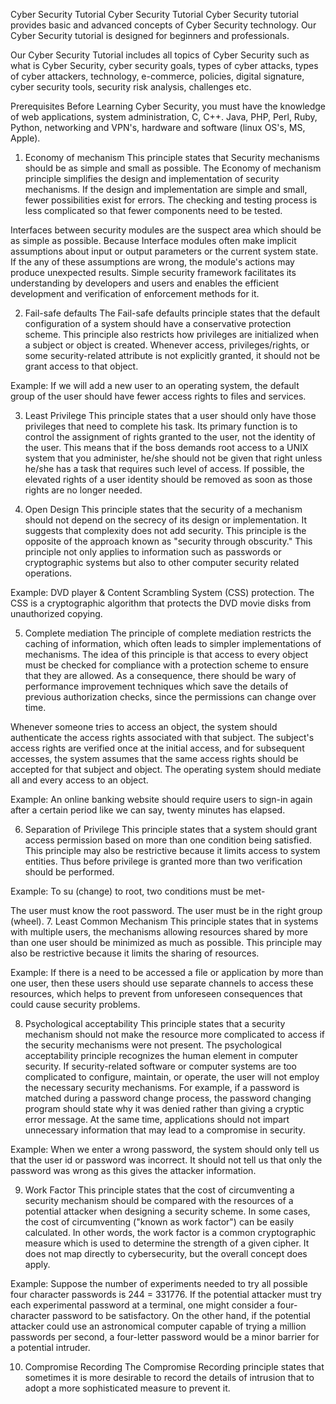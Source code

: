 Cyber Security Tutorial
Cyber Security Tutorial
Cyber Security tutorial provides basic and advanced concepts of Cyber Security technology. 
Our Cyber Security tutorial is designed for beginners and professionals.

Our Cyber Security Tutorial includes all topics of Cyber Security such as what is Cyber Security, cyber security goals, 
types of cyber attacks, types of cyber attackers, technology, e-commerce, policies, digital signature, cyber security tools, security risk analysis, challenges etc.

Prerequisites
Before Learning Cyber Security, you must have the knowledge of web applications, system administration, C, C++. Java, PHP, Perl, Ruby, Python, networking and VPN's, 
hardware and software (linux OS's, MS, Apple).

1. Economy of mechanism
This principle states that Security mechanisms should be as simple and small as possible. The Economy of mechanism principle simplifies the design and implementation of security mechanisms. If the design and implementation are simple and small, fewer possibilities exist for errors. The checking and testing process is less complicated so that fewer components need to be tested.

Interfaces between security modules are the suspect area which should be as simple as possible. Because Interface modules often make implicit assumptions about input or output parameters or the current system state. If the any of these assumptions are wrong, the module's actions may produce unexpected results. Simple security framework facilitates its understanding by developers and users and enables the efficient development and verification of enforcement methods for it.

2. Fail-safe defaults
The Fail-safe defaults principle states that the default configuration of a system should have a conservative protection scheme. This principle also restricts how privileges are initialized when a subject or object is created. Whenever access, privileges/rights, or some security-related attribute is not explicitly granted, it should not be grant access to that object.

Example: If we will add a new user to an operating system, the default group of the user should have fewer access rights to files and services.

3. Least Privilege
This principle states that a user should only have those privileges that need to complete his task. Its primary function is to control the assignment of rights granted to the user, not the identity of the user. This means that if the boss demands root access to a UNIX system that you administer, he/she should not be given that right unless he/she has a task that requires such level of access. If possible, the elevated rights of a user identity should be removed as soon as those rights are no longer needed.

4. Open Design
This principle states that the security of a mechanism should not depend on the secrecy of its design or implementation. It suggests that complexity does not add security. This principle is the opposite of the approach known as "security through obscurity." This principle not only applies to information such as passwords or cryptographic systems but also to other computer security related operations.

Example: DVD player & Content Scrambling System (CSS) protection. The CSS is a cryptographic algorithm that protects the DVD movie disks from unauthorized copying.

5. Complete mediation
The principle of complete mediation restricts the caching of information, which often leads to simpler implementations of mechanisms. The idea of this principle is that access to every object must be checked for compliance with a protection scheme to ensure that they are allowed. As a consequence, there should be wary of performance improvement techniques which save the details of previous authorization checks, since the permissions can change over time.

Whenever someone tries to access an object, the system should authenticate the access rights associated with that subject. The subject's access rights are verified once at the initial access, and for subsequent accesses, the system assumes that the same access rights should be accepted for that subject and object. The operating system should mediate all and every access to an object.

Example: An online banking website should require users to sign-in again after a certain period like we can say, twenty minutes has elapsed.

6. Separation of Privilege
This principle states that a system should grant access permission based on more than one condition being satisfied. This principle may also be restrictive because it limits access to system entities. Thus before privilege is granted more than two verification should be performed.

Example: To su (change) to root, two conditions must be met-

The user must know the root password.
The user must be in the right group (wheel).
7. Least Common Mechanism
This principle states that in systems with multiple users, the mechanisms allowing resources shared by more than one user should be minimized as much as possible. This principle may also be restrictive because it limits the sharing of resources.

Example: If there is a need to be accessed a file or application by more than one user, then these users should use separate channels to access these resources, which helps to prevent from unforeseen consequences that could cause security problems.

8. Psychological acceptability
This principle states that a security mechanism should not make the resource more complicated to access if the security mechanisms were not present. The psychological acceptability principle recognizes the human element in computer security. If security-related software or computer systems are too complicated to configure, maintain, or operate, the user will not employ the necessary security mechanisms. For example, if a password is matched during a password change process, the password changing program should state why it was denied rather than giving a cryptic error message. At the same time, applications should not impart unnecessary information that may lead to a compromise in security.

Example: When we enter a wrong password, the system should only tell us that the user id or password was incorrect. It should not tell us that only the password was wrong as this gives the attacker information.

9. Work Factor
This principle states that the cost of circumventing a security mechanism should be compared with the resources of a potential attacker when designing a security scheme. In some cases, the cost of circumventing ("known as work factor") can be easily calculated. In other words, the work factor is a common cryptographic measure which is used to determine the strength of a given cipher. It does not map directly to cybersecurity, but the overall concept does apply.

Example: Suppose the number of experiments needed to try all possible four character passwords is 244 = 331776. If the potential attacker must try each experimental password at a terminal, one might consider a four-character password to be satisfactory. On the other hand, if the potential attacker could use an astronomical computer capable of trying a million passwords per second, a four-letter password would be a minor barrier for a potential intruder.

10. Compromise Recording
The Compromise Recording principle states that sometimes it is more desirable to record the details of intrusion that to adopt a more sophisticated measure to prevent it.

